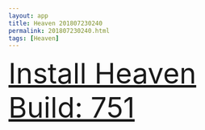 ```yaml
---
layout: app
title: Heaven 201807230240
permalink: 201807230240.html
tags: [Heaven]
---
```

<div class="pure-g">
    <div class="pure-u-1-1" style="font-size: 4em">
        <a class="pure-button-primary" href="itms-services://?action=download-manifest&url=https%3A%2F%2Flitsungyisigono.github.io%2FTestScript%2Fmanifests%2F201807230240.plist"><i class="fa fa-download" aria-hidden="true"></i>Install Heaven Build: 751</a>
    </div>
</div>